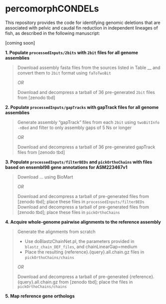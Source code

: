 # percomorphCONDELs

This repository provides the code for identifying genomic deletions that are associated with pelvic and caudal fin reduction in independent lineages of fish, as described in the following manuscript:

[coming soon]


**1. Populate `processedInputs/2bits` with `2bit` files for all genome assemblies**

> Download assembly fasta files from the sources listed in Table __ and convert them to `2bit` format using `faToTwoBit`
>
> *OR*
>
> Download and decompress a tarball of 36 pre-generated `2bit` files from [zenodo tbd]

**2. Populate `processedInputs/gapTracks` with gapTrack files for all genome assemblies**

> Generate assembly “gapTrack” files from each `2bit` using `twoBitInfo -nBed` and filter to only assembly gaps of 5 Ns or longer
>
> *OR*
>
> Download and decompress a tarball of 36 pre-generated gapTrack files from [zenodo tbd]

**3. Populate `processedInputs/filterBEDs` and `pickOrthoChains` with files based on ensembl98 gene annotations for ASM223467v1**

> Download ... using BioMart
>
> *OR*
>
> Download and decompress a tarball of pre-generated files from  [zenodo tbd]; place these files in `processedInputs/filterBEDs`
> Download and decompress a tarball of pre-generated files from  [zenodo tbd]; place these files in `pickOrthoChains`

**4. Acquire whole-genome pairwise alignments to the reference assembly**

> Generate the alignments from scratch
> - Use doBlastzChainNet.pl, the parameters provided in `blastz_chain_DEF_files`, and chainLinearGap=medium
> - Place the resulting {reference}.{query}.all.chain.gz files in `pickOrthoChains/chains`
> 
> *OR*
>
> Download and decompress a tarball of pre-generated {reference}.{query}.all.chain.gz from  [zenodo tbd]; place the files in `pickOrthoChains/chains`

**5. Map reference gene orthologs**

